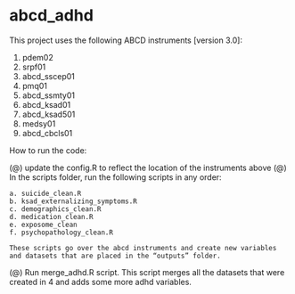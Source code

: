 # abcd_adhd

This project uses the following ABCD instruments [version 3.0]:

1. pdem02
2. srpf01
3. abcd_sscep01
4. pmq01
5. abcd_ssmty01
6. abcd_ksad01
7. abcd_ksad501
8. medsy01
9. abcd_cbcls01


How to run the code:

(@) update the config.R to reflect the location of the instruments above 
(@) In the scripts folder, run the following scripts in any order:

    a. suicide_clean.R
    b. ksad_externalizing_symptoms.R
    c. demographics_clean.R
    d. medication_clean.R
    e. exposome_clean
    f. psychopathology_clean.R
    
    These scripts go over the abcd instruments and create new variables and datasets that are placed in the “outputs” folder.

(@) Run merge_adhd.R script. This script merges all the datasets that were created in 4 and adds some more adhd variables.  
